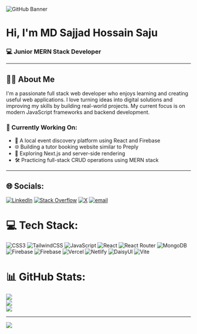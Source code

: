 <!-- Banner Image -->
![GitHub Banner](https://your-banner-image-url.com/banner.png)

<!-- Name and Designation -->
# Hi, I'm MD Sajjad Hossain Saju  
### 💻 Junior MERN Stack Developer  

---

## 🧑‍💼 About Me

I'm a passionate full stack web developer who enjoys learning and creating useful web applications. I love turning ideas into digital solutions and improving my skills by building real-world projects. My current focus is on modern JavaScript frameworks and backend development.

### 🔭 Currently Working On:
- 🚀 A local event discovery platform using React and Firebase  
- 🌐 Building a tutor booking website similar to Preply  
- 🌱 Exploring Next.js and server-side rendering  
- 🛠 Practicing full-stack CRUD operations using MERN stack  

---



## 🌐 Socials:
[![LinkedIn](https://img.shields.io/badge/LinkedIn-%230077B5.svg?logo=linkedin&logoColor=white)](https://linkedin.com/in/sajjadsaju) [![Stack Overflow](https://img.shields.io/badge/-Stackoverflow-FE7A16?logo=stack-overflow&logoColor=white)](https://stackoverflow.com/users/29590402) [![X](https://img.shields.io/badge/X-black.svg?logo=X&logoColor=white)](https://x.com/sajjadsajux) [![email](https://img.shields.io/badge/Email-D14836?logo=gmail&logoColor=white)](mailto:sajjadhossainsajux@gmail.com) 

# 💻 Tech Stack:
![CSS3](https://img.shields.io/badge/css3-%231572B6.svg?style=plastic&logo=css3&logoColor=white) ![TailwindCSS](https://img.shields.io/badge/tailwindcss-%2338B2AC.svg?style=plastic&logo=tailwind-css&logoColor=white) ![JavaScript](https://img.shields.io/badge/javascript-%23323330.svg?style=plastic&logo=javascript&logoColor=%23F7DF1E) ![React](https://img.shields.io/badge/react-%2320232a.svg?style=plastic&logo=react&logoColor=%2361DAFB) ![React Router](https://img.shields.io/badge/React_Router-CA4245?style=plastic&logo=react-router&logoColor=white) ![MongoDB](https://img.shields.io/badge/MongoDB-%234ea94b.svg?style=plastic&logo=mongodb&logoColor=white) ![Firebase](https://img.shields.io/badge/firebase-a08021?style=plastic&logo=firebase&logoColor=ffcd34) ![Firebase](https://img.shields.io/badge/firebase-%23039BE5.svg?style=plastic&logo=firebase) ![Vercel](https://img.shields.io/badge/vercel-%23000000.svg?style=plastic&logo=vercel&logoColor=white) ![Netlify](https://img.shields.io/badge/netlify-%23000000.svg?style=plastic&logo=netlify&logoColor=#00C7B7) ![DaisyUI](https://img.shields.io/badge/daisyui-5A0EF8?style=plastic&logo=daisyui&logoColor=white) ![Vite](https://img.shields.io/badge/vite-%23646CFF.svg?style=plastic&logo=vite&logoColor=white)
# 📊 GitHub Stats:
![](https://github-readme-stats.vercel.app/api?username=sajjadsajux&theme=default_repocard&hide_border=false&include_all_commits=false&count_private=false)<br/>
![](https://nirzak-streak-stats.vercel.app/?user=sajjadsajux&theme=default_repocard&hide_border=false)<br/>
![](https://github-readme-stats.vercel.app/api/top-langs/?username=sajjadsajux&theme=default_repocard&hide_border=false&include_all_commits=false&count_private=false&layout=compact)

---
[![](https://visitcount.itsvg.in/api?id=sajjadsajux&icon=0&color=0)](https://visitcount.itsvg.in)

<!-- Proudly created with GPRM ( https://gprm.itsvg.in ) -->
